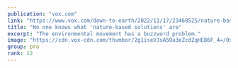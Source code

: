 ```yaml
---
publication: "vox.com"
link: "https://www.vox.com/down-to-earth/2022/11/17/23460525/nature-based-solutions-climate-change-cop27"
title: "No one knows what 'nature-based solutions' are"
excerpt: "The environmental movement has a buzzword problem."
image: "https://cdn.vox-cdn.com/thumbor/2g1iseVJsA5Oa3eZcdZqHEB6F_4=/0x217:2000x1264/fit-in/1200x630/cdn.vox-cdn.com/uploads/chorus_asset/file/24205256/adler_9724.jpg"
group: pro
rank: 12
---
```

